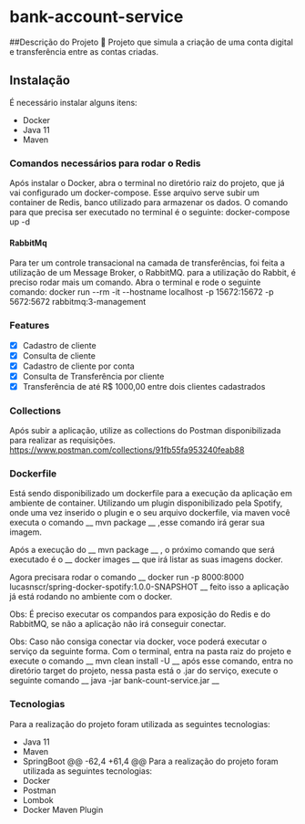 # bank-account-service

##Descrição do Projeto
🚀 Projeto que simula a criação de uma conta digital e transferência entre as contas criadas.



## Instalação ##

É necessário instalar alguns itens: 
- Docker 
- Java 11
- Maven

### Comandos necessários para rodar o Redis ###

Após instalar o Docker, abra o terminal no diretório raiz do projeto, que já vai configurado um docker-compose. Esse arquivo serve subir um container de Redis, banco utilizado para armazenar os dados. O comando para que precisa ser executado no terminal é o seguinte: docker-compose	up	-d 

#### RabbitMq

Para ter um controle transacional na camada de transferências, foi feita a utilização de um Message Broker, o RabbitMQ. para a utilização do Rabbit, é preciso rodar mais um comando. Abra o terminal e rode o seguinte comando: 
docker run --rm -it --hostname localhost -p 15672:15672 -p 5672:5672 rabbitmq:3-management

### Features

- [x] Cadastro de cliente
- [x] Consulta de cliente
- [x] Cadastro de cliente por conta
- [x] Consulta de Transferência por cliente
- [x] Transferência de até R$ 1000,00 entre dois clientes cadastrados

### Collections

Após subir a aplicação, utilize as collections do Postman disponibilizada para realizar as requisições. https://www.postman.com/collections/91fb55fa953240feab88

### Dockerfile

Está sendo disponibilizado um dockerfile para a execução da aplicação em ambiente de container. Utilizando um plugin disponibilizado pela Spotify, onde uma vez inserido o plugin e o seu arquivo dockerfile, via maven você executa o comando __ mvn package __ ,esse comando irá gerar sua imagem. 

Após a execução do  __ mvn package __ , o próximo comando que será executado é o  __ docker images __  que irá listar as suas imagens docker.

Agora precisara rodar o comando  __ docker run -p 8000:8000 lucasnscr/spring-docker-spotify:1.0.0-SNAPSHOT __  feito isso a aplicação já está rodando no ambiente com o docker.



Obs: É preciso executar os compandos para exposição do Redis e do RabbitMQ, se não a aplicação não irá conseguir conectar.


Obs: Caso não consiga conectar via docker, voce poderá executar o serviço da seguinte forma. Com o terminal, entra na pasta raiz do projeto e execute o comando __  mvn clean install -U  __  após esse comando, entra no diretório target do projeto, nessa pasta está o .jar do serviço, execute o seguinte comando __ java -jar bank-count-service.jar __

### Tecnologias

Para a realização do projeto foram utilizada as seguintes tecnologias: 
- Java 11
- Maven
- SpringBoot
	@@ -62,4 +61,4 @@ Para a realização do projeto foram utilizada as seguintes tecnologias:
- Docker
- Postman
- Lombok
- Docker Maven Plugin

